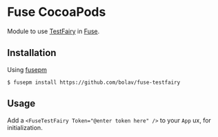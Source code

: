 Fuse CocoaPods
==============

Module to use [TestFairy](https://testfairy.com/) in [Fuse](http://www.fusetools.com/).

## Installation

Using [fusepm](https://github.com/bolav/fusepm)

    $ fusepm install https://github.com/bolav/fuse-testfairy


## Usage

Add a `<FuseTestFairy Token="@enter token here" />` to your `App` ux, for initialization.
